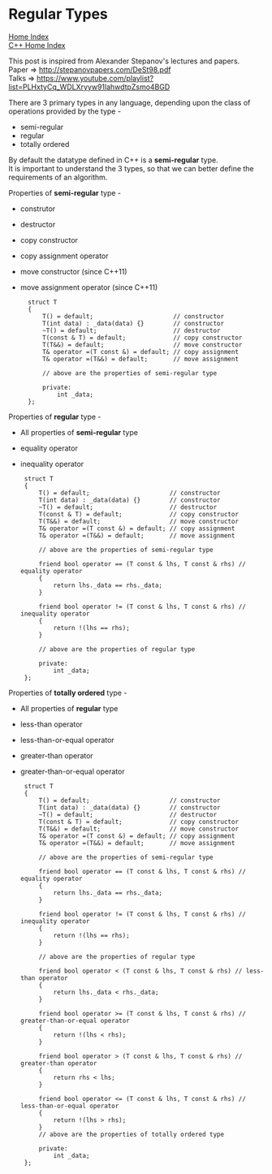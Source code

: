 # Regular Types
[Home Index](/README.md)  
[C++ Home Index](/cpp/index.md)  

This post is inspired from Alexander Stepanov's lectures and papers.  
Paper => http://stepanovpapers.com/DeSt98.pdf  
Talks => https://www.youtube.com/playlist?list=PLHxtyCq_WDLXryyw91lahwdtpZsmo4BGD  

There are 3 primary types in any language, depending upon the class of operations provided by the type -
- semi-regular
- regular
- totally ordered

By default the datatype defined in C++ is a **semi-regular** type.  
It is important to understand the 3 types, so that we can better define the requirements of an algorithm.

Properties of **semi-regular** type -  
- construtor
- destructor
- copy constructor
- copy assignment operator
- move constructor (since C++11)
- move assignment operator (since C++11)

        struct T  
        {
            T() = default;                      // constructor
            T(int data) : _data(data) {}        // constructor
            ~T() = default;                     // destructor
            T(const & T) = default;             // copy constructor
            T(T&&) = default;                   // move constructor
            T& operator =(T const &) = default; // copy assignment
            T& operator =(T&&) = default;       // move assignment
            
            // above are the properties of semi-regular type
            
            private:
                int _data;
        };

Properties of **regular** type - 
 - All properties of **semi-regular** type
 - equality operator
 - inequality operator

        struct T  
        {
            T() = default;                      // constructor
            T(int data) : _data(data) {}        // constructor
            ~T() = default;                     // destructor
            T(const & T) = default;             // copy constructor
            T(T&&) = default;                   // move constructor
            T& operator =(T const &) = default; // copy assignment
            T& operator =(T&&) = default;       // move assignment
            
            // above are the properties of semi-regular type
            
            friend bool operator == (T const & lhs, T const & rhs) // equality operator
            {
                return lhs._data == rhs._data;
            }

            friend bool operator != (T const & lhs, T const & rhs) // inequality operator
            {
                return !(lhs == rhs);
            }
            
            // above are the properties of regular type
            
            private:
                int _data;
        };

Properties of **totally ordered** type - 
 - All properties of **regular** type
 - less-than operator
 - less-than-or-equal operator
 - greater-than operator
 - greater-than-or-equal operator

        struct T  
        {
            T() = default;                      // constructor
            T(int data) : _data(data) {}        // constructor
            ~T() = default;                     // destructor
            T(const & T) = default;             // copy constructor
            T(T&&) = default;                   // move constructor
            T& operator =(T const &) = default; // copy assignment
            T& operator =(T&&) = default;       // move assignment
            
            // above are the properties of semi-regular type
            
            friend bool operator == (T const & lhs, T const & rhs) // equality operator
            {
                return lhs._data == rhs._data;
            }

            friend bool operator != (T const & lhs, T const & rhs) // inequality operator
            {
                return !(lhs == rhs);
            }
            
            // above are the properties of regular type

            friend bool operator < (T const & lhs, T const & rhs) // less-than operator
            {
                return lhs._data < rhs._data;
            }

            friend bool operator >= (T const & lhs, T const & rhs) // greater-than-or-equal operator
            {
                return !(lhs < rhs);
            }

            friend bool operator > (T const & lhs, T const & rhs) // greater-than operator
            {
                return rhs < lhs;
            }

            friend bool operator <= (T const & lhs, T const & rhs) // less-than-or-equal operator
            {
                return !(lhs > rhs);
            }
            // above are the properties of totally ordered type

            private:
                int _data;
        };
    
